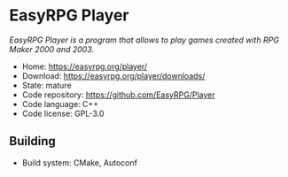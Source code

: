 # EasyRPG Player

_EasyRPG Player is a program that allows to play games created with RPG Maker 2000 and 2003._

- Home: https://easyrpg.org/player/
- Download: https://easyrpg.org/player/downloads/
- State: mature
- Code repository: https://github.com/EasyRPG/Player
- Code language: C++
- Code license: GPL-3.0

## Building

- Build system: CMake, Autoconf

